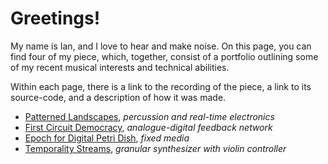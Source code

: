 # Greetings!

My name is Ian, and I love to hear and make noise. On this page, you can find four of my piece, which, together, consist of a portfolio outlining some of my recent musical interests and technical abilities.

Within each page, there is a link to the recording of the piece, a link to its source-code, and a description of how it was made.

* [Patterned Landscapes](patterned_landscapes.md), *percussion and real-time electronics*
* [First Circuit Democracy](first_circuit_democracy.md), *analogue-digital feedback network*
* [Epoch for Digital Petri Dish](epoch.md), *fixed media*
* [Temporality Streams](temporality_streams.md), *granular synthesizer with violin controller*

